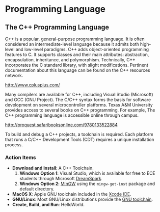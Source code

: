 # Programming Language


## The C++ Programming Language

[C++](http://www.cplusplus.com/) is a popular, general-purpose programming language.
It is often considered an intermediate-level language because it admits both high-level and low-level paradigms.
C++ adds object-oriented programming features to C.
It supports classes and their main attributes: abstraction, encapsulation, inheritance, and polymorphism.
Technically, C++ incorporates the C standard library, with slight modifications.
Pertinent documentation about this language can be found on the C++ resources network.

http://www.cplusplus.com/

Many compilers are available for C++, including Visual Studio (Microsoft) and GCC (GNU Project).
The C/C++ syntax forms the basis for software development on several microcontroller platforms.
Texas A&amp;M University provides access to several books on C++ programming.
For example, The C++ programming language is accessible online through campus.

http://proquest.safaribooksonline.com/9780133522884

To build and debug a C++ projects, a toolchain is required.
Each platform that runs a C/C++ Development Tools (CDT) requires a unique installation process.

### Action Items

* __Download and Install__: A C++ Toolchain.
  1. __Windows Option 1__:
  Visual Studio, which is available for free to ECE students through Microsoft [DreamSpark](https://www.dreamspark.com/Institution/Access.aspx).
  2. __Windows Option 2__:
  [MinGW](http://sourceforge.net/projects/mingw/files/) using the `mingw-get-inst` package and default directory.
* __MacOS X__:
Apple GNU toolchain included in the [Xcode IDE](http://developer.apple.com).
* __GNU/Linux__:
Most GNU/Linux distributions provide the [GNU toolchain](https://gcc.gnu.org/).
* __Create, Build, and Run__:
HelloWorld.
